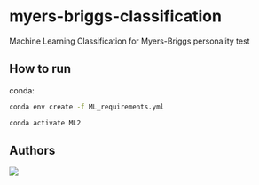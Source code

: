 # myers-briggs-classification
Machine Learning Classification for Myers-Briggs personality test
## How to run
conda:
```bash
conda env create -f ML_requirements.yml
```
```bash
conda activate ML2
```
## Authors

<a href="https://github.com/sanmatte/myers-briggs-classification/graphs/contributors">
  <img src="https://contrib.rocks/image?repo=sanmatte/myers-briggs-classification" />
</a>
